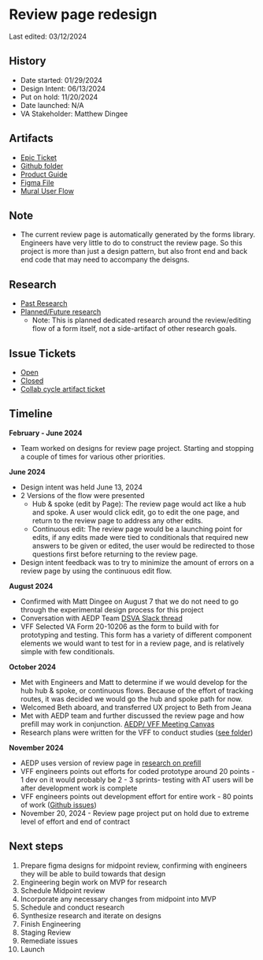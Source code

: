 # Review page redesign
Last edited: 03/12/2024

## History
- Date started: 01/29/2024
- Design Intent: 06/13/2024
- Put on hold: 11/20/2024
- Date launched: N/A
- VA Stakeholder: Matthew Dingee

## Artifacts
- [Epic Ticket](https://github.com/department-of-veterans-affairs/VA.gov-team-forms/issues/1080)
- [Github folder](https://github.com/department-of-veterans-affairs/VA.gov-team-forms/tree/main/Product/Review%20Page)
- [Product Guide](https://github.com/department-of-veterans-affairs/VA.gov-team-forms/blob/main/Product/Review%20Page/Product%20Outline.md)
- [Figma File](https://www.figma.com/design/kBH2U6bfC6sA9Fim3gcnuc/WIP---Review-Page---Edit-by-page?node-id=0-1&p=f&t=bcEMq0p5kuxCl70K-11)
- [Mural User Flow](https://app.mural.co/t/departmentofveteransaffairs9999/m/departmentofveteransaffairs9999/1717682397715/9fa45c5ed6119646a8bd192cde055ffdfc246731)

## Note
- The current review page is automatically generated by the forms library. Engineers have very little to do to construct the review page. So this project is more than just a design pattern, but also front end and back end code that may need to accompany the deisgns.

## Research
- [Past Research](https://github.com/department-of-veterans-affairs/VA.gov-team-forms/tree/main/Product/Review%20Page/Research)
- [Planned/Future research](https://github.com/department-of-veterans-affairs/VA.gov-team-forms/tree/main/Product/Review%20Page/Research/2024-XX%20VFF%20Review%20Edit%20by%20Page)
  - Note: This is planned dedicated research around the review/editing flow of a form itself, not a side-artifact of other research goals. 


## Issue Tickets
- [Open](https://github.com/department-of-veterans-affairs/VA.gov-team-forms/issues?q=is%3Aissue%20label%3Areview-page%20%20is%3Aopen)
- [Closed](https://github.com/department-of-veterans-affairs/VA.gov-team-forms/issues?q=is%3Aissue%20label%3Areview-page%20%20is%3Aclosed)
- [Collab cycle artifact ticket](https://github.com/department-of-veterans-affairs/va.gov-team/issues/85443)

## Timeline

**February - June 2024**
- Team worked on designs for review page project. Starting and stopping a couple of times for various other priorities.

**June 2024**
- Design intent was held June 13, 2024
- 2 Versions of the flow were presented
  - Hub & spoke (edit by Page): The review page would act like a hub and spoke. A user would click edit, go to edit the one page, and return to the review page to address any other edits.
  - Continuous edit: The review page would be a launching point for edits, if any edits made were tied to conditionals that required new answers to be given or edited, the user would be redirected to those questions first before returning to the review page.
- Design intent feedback was to try to minimize the amount of errors on a review page by using the continuous edit flow.

**August 2024**
- Confirmed with Matt Dingee on August 7 that we do not need to go through the experimental design process for this project
- Conversation with AEDP Team [DSVA Slack thread](https://dsva.slack.com/archives/C044AGZFG2W/p1723050082885509)
- VFF Selected VA Form 20-10206 as the form to build with for prototyping and testing. This form has a variety of different component elements we would want to test for in a review page, and is relatively simple with few conditionals.

**October 2024**
- Met with Engineers and Matt to determine if we would develop for the hub hub & spoke, or continuous flows. Because of the effort of tracking routes, it was decided we would go the hub and spoke path for now. 
- Welcomed Beth aboard, and transferred UX project to Beth from Jeana
- Met with AEDP team and further discussed the review page and how prefill may work in conjunction. [AEDP/ VFF Meeting Canvas](https://dsva.slack.com/docs/T03FECE8V/F07QK01BE7J)
- Research plans were written for the VFF to conduct studies ([see folder](https://github.com/department-of-veterans-affairs/VA.gov-team-forms/tree/main/Product/Review%20Page/Research/2024-XX%20VFF%20Review%20Edit%20by%20Page))

**November 2024**
- AEDP uses version of review page in [research on prefill](https://github.com/department-of-veterans-affairs/va.gov-research-repository/issues/715)
- VFF engineers points out efforts for coded prototype around 20 points - 1 dev on it would probably be 2 - 3 sprints-  testing with AT users will be after development work is complete
- VFF engineers points out development effort for entire work - 80 points of work ([Github issues](https://github.com/department-of-veterans-affairs/VA.gov-team-forms/issues?q=is%3Aissue%20state%3Aopen%20milestone%3A%22Review%20Page%20Development%22))
- November 20, 2024 - Review page project put on hold due to extreme level of effort and end of contract


## Next steps
1. Prepare figma designs for midpoint review, confirming with engineers they will be able to build towards that design
2. Engineering begin work on MVP for research
3. Schedule Midpoint review
4. Incorporate any necessary changes from midpoint into MVP
5. Schedule and conduct research
6. Synthesize research and iterate on designs
7. Finish Engineering
8. Staging Review
9. Remediate issues
10. Launch

